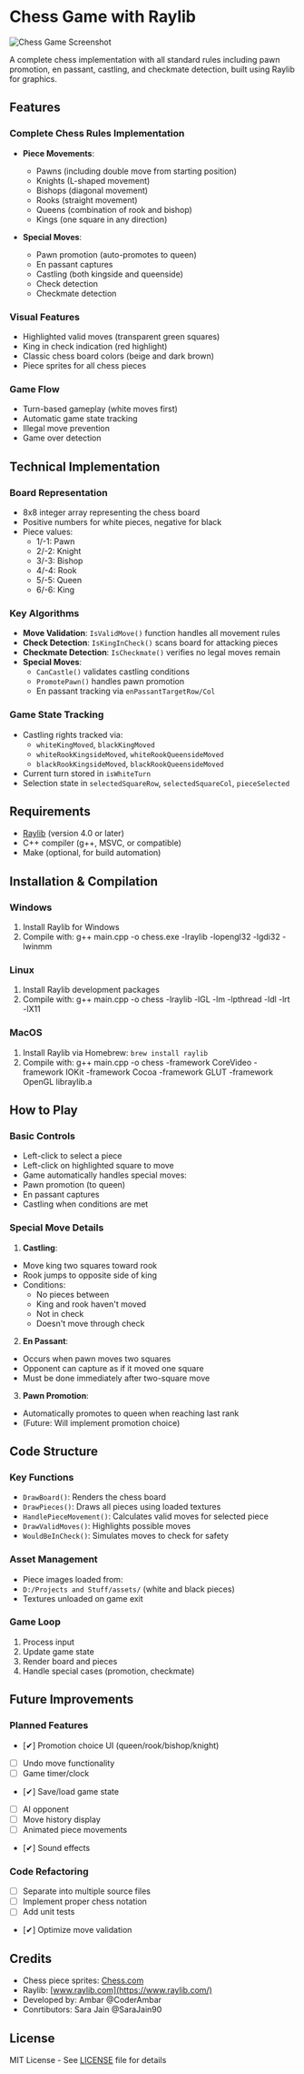 # Chess Game with Raylib

![Chess Game Screenshot](screenshot.png)

A complete chess implementation with all standard rules including pawn promotion, en passant, castling, and checkmate detection, built using Raylib for graphics.

## Features

### Complete Chess Rules Implementation
- **Piece Movements**:
  - Pawns (including double move from starting position)
  - Knights (L-shaped movement)
  - Bishops (diagonal movement)
  - Rooks (straight movement)
  - Queens (combination of rook and bishop)
  - Kings (one square in any direction)
  
- **Special Moves**:
  - Pawn promotion (auto-promotes to queen)
  - En passant captures
  - Castling (both kingside and queenside)
  - Check detection
  - Checkmate detection

### Visual Features
- Highlighted valid moves (transparent green squares)
- King in check indication (red highlight)
- Classic chess board colors (beige and dark brown)
- Piece sprites for all chess pieces

### Game Flow
- Turn-based gameplay (white moves first)
- Automatic game state tracking
- Illegal move prevention
- Game over detection

## Technical Implementation

### Board Representation
- 8x8 integer array representing the chess board
- Positive numbers for white pieces, negative for black
- Piece values:
  - 1/-1: Pawn
  - 2/-2: Knight
  - 3/-3: Bishop
  - 4/-4: Rook
  - 5/-5: Queen
  - 6/-6: King

### Key Algorithms
- **Move Validation**: `IsValidMove()` function handles all movement rules
- **Check Detection**: `IsKingInCheck()` scans board for attacking pieces
- **Checkmate Detection**: `IsCheckmate()` verifies no legal moves remain
- **Special Moves**:
  - `CanCastle()` validates castling conditions
  - `PromotePawn()` handles pawn promotion
  - En passant tracking via `enPassantTargetRow/Col`

### Game State Tracking
- Castling rights tracked via:
  - `whiteKingMoved`, `blackKingMoved`
  - `whiteRookKingsideMoved`, `whiteRookQueensideMoved`
  - `blackRookKingsideMoved`, `blackRookQueensideMoved`
- Current turn stored in `isWhiteTurn`
- Selection state in `selectedSquareRow`, `selectedSquareCol`, `pieceSelected`

## Requirements

- [Raylib](https://www.raylib.com/) (version 4.0 or later)
- C++ compiler (g++, MSVC, or compatible)
- Make (optional, for build automation)

## Installation & Compilation

### Windows
1. Install Raylib for Windows
2. Compile with:
g++ main.cpp -o chess.exe -lraylib -lopengl32 -lgdi32 -lwinmm


### Linux
1. Install Raylib development packages
2. Compile with:
g++ main.cpp -o chess -lraylib -lGL -lm -lpthread -ldl -lrt -lX11


### MacOS
1. Install Raylib via Homebrew: `brew install raylib`
2. Compile with:
g++ main.cpp -o chess -framework CoreVideo -framework IOKit -framework Cocoa -framework GLUT -framework OpenGL libraylib.a


## How to Play

### Basic Controls
- Left-click to select a piece
- Left-click on highlighted square to move
- Game automatically handles special moves:
- Pawn promotion (to queen)
- En passant captures
- Castling when conditions are met

### Special Move Details
1. **Castling**:
- Move king two squares toward rook
- Rook jumps to opposite side of king
- Conditions:
  - No pieces between
  - King and rook haven't moved
  - Not in check
  - Doesn't move through check

2. **En Passant**:
- Occurs when pawn moves two squares
- Opponent can capture as if it moved one square
- Must be done immediately after two-square move

3. **Pawn Promotion**:
- Automatically promotes to queen when reaching last rank
- (Future: Will implement promotion choice)

## Code Structure

### Key Functions
- `DrawBoard()`: Renders the chess board
- `DrawPieces()`: Draws all pieces using loaded textures
- `HandlePieceMovement()`: Calculates valid moves for selected piece
- `DrawValidMoves()`: Highlights possible moves
- `WouldBeInCheck()`: Simulates moves to check for safety

### Asset Management
- Piece images loaded from:
- `D:/Projects and Stuff/assets/` (white and black pieces)
- Textures unloaded on game exit

### Game Loop
1. Process input
2. Update game state
3. Render board and pieces
4. Handle special cases (promotion, checkmate)

## Future Improvements

### Planned Features
- [✔] Promotion choice UI (queen/rook/bishop/knight)
- [ ] Undo move functionality
- [ ] Game timer/clock
- [✔] Save/load game state
- [ ] AI opponent
- [ ] Move history display
- [ ] Animated piece movements
- [✔] Sound effects

### Code Refactoring
- [ ] Separate into multiple source files
- [ ] Implement proper chess notation
- [ ] Add unit tests
- [✔] Optimize move validation

## Credits

- Chess piece sprites: [Chess.com](https://www.chess.com)
- Raylib: [www.raylib.com](https://www.raylib.com/)
- Developed by: Ambar @CoderAmbar
- Conrtibutors: Sara Jain @SaraJain90

## License

MIT License - See [LICENSE](LICENSE) file for details
